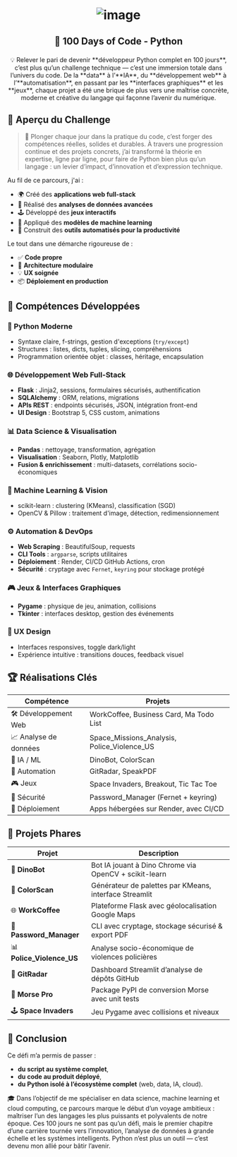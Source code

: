 # <p align="center"> ![image](https://github.com/user-attachments/assets/973b6d5f-7202-4b73-a622-498e2766e50b) </p>

## <p align="center">🚀 100 Days of Code - Python</p>

<p align="center">💡 Relever le pari de devenir **développeur Python complet en 100 jours**, c’est plus qu’un challenge technique — c’est une immersion totale dans l’univers du code. De la **data** à l’**IA**, du **développement web** à l’**automatisation**, en passant par les **interfaces graphiques** et les **jeux**, chaque projet a été une brique de plus vers une maîtrise concrète, moderne et créative du langage qui façonne l’avenir du numérique.</p>

## 🎯 Aperçu du Challenge

> 🎯 Plonger chaque jour dans la pratique du code, c’est forger des compétences réelles, solides et durables. À travers une progression continue et des projets concrets, j’ai transformé la théorie en expertise, ligne par ligne, pour faire de Python bien plus qu’un langage : un levier d’impact, d’innovation et d’expression technique.

Au fil de ce parcours, j'ai :

* 🌍 Créé des **applications web full-stack**
* 🧠 Réalisé des **analyses de données avancées**
* 🕹️ Développé des **jeux interactifs**
* 🤖 Appliqué des **modèles de machine learning**
* 🔧 Construit des **outils automatisés pour la productivité**

Le tout dans une démarche rigoureuse de :

* ✅ **Code propre**
* 🧩 **Architecture modulaire**
* 💡 **UX soignée**
* 📦 **Déploiement en production**


## 🧠 Compétences Développées

### 🐍 Python Moderne

* Syntaxe claire, f-strings, gestion d'exceptions (`try/except`)
* Structures : listes, dicts, tuples, slicing, compréhensions
* Programmation orientée objet : classes, héritage, encapsulation

### 🌐 Développement Web Full-Stack

* **Flask** : Jinja2, sessions, formulaires sécurisés, authentification
* **SQLAlchemy** : ORM, relations, migrations
* **APIs REST** : endpoints sécurisés, JSON, intégration front-end
* **UI Design** : Bootstrap 5, CSS custom, animations

### 📊 Data Science & Visualisation

* **Pandas** : nettoyage, transformation, agrégation
* **Visualisation** : Seaborn, Plotly, Matplotlib
* **Fusion & enrichissement** : multi-datasets, corrélations socio-économiques

### 🤖 Machine Learning & Vision

* scikit-learn : clustering (KMeans), classification (SGD)
* OpenCV & Pillow : traitement d'image, détection, redimensionnement

### ⚙️ Automation & DevOps

* **Web Scraping** : BeautifulSoup, requests
* **CLI Tools** : `argparse`, scripts utilitaires
* **Déploiement** : Render, CI/CD GitHub Actions, cron
* **Sécurité** : cryptage avec `Fernet`, `keyring` pour stockage protégé

### 🎮 Jeux & Interfaces Graphiques

* **Pygame** : physique de jeu, animation, collisions
* **Tkinter** : interfaces desktop, gestion des événements

### 🎨 UX Design

* Interfaces responsives, toggle dark/light
* Expérience intuitive : transitions douces, feedback visuel


## 🏆 Réalisations Clés

| Compétence            | Projets                                         |
| --------------------- | ----------------------------------------------- |
| 🛠️ Développement Web | WorkCoffee, Business Card, Ma Todo List         |
| 📈 Analyse de données | Space\_Missions\_Analysis, Police\_Violence\_US |
| 🧠 IA / ML            | DinoBot, ColorScan                              |
| 🧩 Automation         | GitRadar, SpeakPDF                              |
| 🎮 Jeux               | Space Invaders, Breakout, Tic Tac Toe           |
| 🔐 Sécurité           | Password\_Manager (Fernet + keyring)            |
| 🚀 Déploiement        | Apps hébergées sur Render, avec CI/CD           |


## 🌟 Projets Phares

| Projet                      | Description                                            |
| --------------------------- | ------------------------------------------------------ |
| 🧠 **DinoBot**              | Bot IA jouant à Dino Chrome via OpenCV + scikit-learn  |
| 🎨 **ColorScan**            | Générateur de palettes par KMeans, interface Streamlit |
| 🌐 **WorkCoffee**           | Plateforme Flask avec géolocalisation Google Maps      |
| 🔐 **Password\_Manager**    | CLI avec cryptage, stockage sécurisé & export PDF      |
| 📊 **Police\_Violence\_US** | Analyse socio-économique de violences policières       |
| 📡 **GitRadar**             | Dashboard Streamlit d’analyse de dépôts GitHub         |
| 🚀 **Morse Pro**            | Package PyPI de conversion Morse avec unit tests       |
| 🕹️ **Space Invaders**      | Jeu Pygame avec collisions et niveaux                  |


## 📌 Conclusion

Ce défi m’a permis de passer :

* **du script au système complet**,
* **du code au produit déployé**,
* **du Python isolé à l’écosystème complet** (web, data, IA, cloud).

🎓 Dans l’objectif de me spécialiser en data science, machine learning et cloud computing, ce parcours marque le début d’un voyage ambitieux : maîtriser l’un des langages les plus puissants et polyvalents de notre époque. Ces 100 jours ne sont pas qu’un défi, mais le premier chapitre d’une carrière tournée vers l’innovation, l’analyse de données à grande échelle et les systèmes intelligents. Python n’est plus un outil — c’est devenu mon allié pour bâtir l’avenir.
